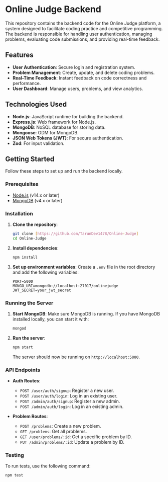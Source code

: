 # Online Judge Backend

This repository contains the backend code for the Online Judge platform, a system designed to facilitate coding practice and competitive programming. The backend is responsible for handling user authentication, managing problems, evaluating code submissions, and providing real-time feedback.

## Features

- **User Authentication**: Secure login and registration system.
- **Problem Management**: Create, update, and delete coding problems.
- **Real-Time Feedback**: Instant feedback on code correctness and performance.
- **User Dashboard**: Manage users, problems, and view analytics.

## Technologies Used

- **Node.js**: JavaScript runtime for building the backend.
- **Express.js**: Web framework for Node.js.
- **MongoDB**: NoSQL database for storing data.
- **Mongoose**: ODM for MongoDB.
- **JSON Web Tokens (JWT)**: For secure authentication.
- **Zod**: For input validation.

## Getting Started

Follow these steps to set up and run the backend locally.

### Prerequisites

- [Node.js](https://nodejs.org/en/download/) (v14.x or later)
- [MongoDB](https://www.mongodb.com/try/download/community) (v4.x or later)

### Installation

1. **Clone the repository**:
    ```sh
    git clone [https://github.com/TarunDev1478/Online-Judge]
    cd Online-Judge
    ```

2. **Install dependencies**:
    ```sh
    npm install
    ```

3. **Set up environment variables**:
    Create a `.env` file in the root directory and add the following variables:
    ```env
    PORT=5000
    MONGO_URI=mongodb://localhost:27017/onlinejudge
    JWT_SECRET=your_jwt_secret
    ```

### Running the Server

1. **Start MongoDB**:
    Make sure MongoDB is running. If you have MongoDB installed locally, you can start it with:
    ```sh
    mongod
    ```

2. **Run the server**:
    ```sh
    npm start
    ```

    The server should now be running on `http://localhost:5000`.

### API Endpoints

- **Auth Routes**:
  - `POST /user/auth/signup`: Register a new user.
  - `POST /user/auth/login`: Log in an existing user.
  - `POST /admin/auth/signup`: Register a new admin.
  - `POST /admin/auth/login`: Log in an existing admin.

- **Problem Routes**:
  - `POST /problems`: Create a new problem.
  - `GET /problems`: Get all problems.
  - `GET /user/problems/:id`: Get a specific problem by ID.
  - `PUT /admin/problems/:id`: Update a problem by ID.

### Testing

To run tests, use the following command:
```sh
npm test
